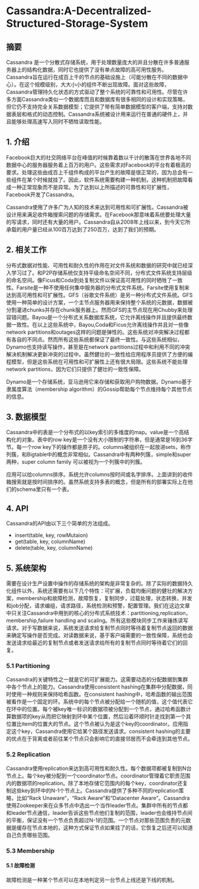 # Cassandra:A-Decentralized-Structured-Storage-System

## 摘要

Cassandra 是一个分散式存储系统，用于处理数量庞大的并且分散在许多普通服务器上的结构化数据，同时它也提供了没有单点故障的高可用性服务。Cassandra旨在运行在成百上千的节点的基础设施上（可能分散在不同的数据中心）。在这个规模级别，大大小小的组件不断出现故障。面对这些故障，Cassandra管理持久化状态的方式驱动了整个系统的可靠性和可用性。尽管在许多方面Cassandra类似一个数据库而且和数据库有很多相同的设计和实现策略，但它仍不支持完全关系数据模型；它提供了带有简单数据模型的客户端，支持对数据表层和格式的动态控制。Cassandra系统被设计用来运行在普通的硬件上，并且能够处理高速写入同时不牺牲读取性能。

## 1. 介绍

Facebook巨大的社交网络平台在峰值的时候靠着数以千计的散落在世界各地不同数据中心的服务器服务着上百万的用户。这些需求对Facebook的平台有着极高的要求。处理这些由成百上千组件构成的平台产生的故障是很正常的，因为总会有一些组件在某个时候就挂了。因此，软件系统需要构建一种机制，这种机制把故障看成一种正常现象而不是异常。为了达到以上所描述的可靠性和可扩展性，Facebook开发了Cassandra。

Cassandra使用了许多广为人知的技术来达到可用性和可扩展性。Cassandra被设计用来满足收件箱搜索问题的存储需求。在Facebook那意味着系统要处理大量的写请求，同时还有大量的用户。Cassandra自从2008年上线以来，到今天它所承载的用户量已经从100百万达到了250百万，达到了我们的预期。

## 2. 相关工作

分布式数据对性能、可用性和耐久性的作用在对文件系统和数据的研究中就已经深入学习过了。和P2P存储系统仅支持平级命名空间不同，分布式文件系统支持层级的命名空间。像Ficus和Coda到处复制文件以保证高可用性的同时牺牲了一致性。Farsite是一种不使用任何集中服务器的分布式文件系统。Farsite使用复制来达到高可用性和可扩展性。GFS（谷歌文件系统）是另一种分布式文件系统。GFS使用一种简单的设计方案，一个主节点服务器用来保持整个系统的元数据，数据被分割灌进chunks并存在chunk服务器上。然而GFS的主节点现在用Chubby来处理容错问题。Bayou是一个分布式关系数据库系统，它允许离线操作并且提供最终数据一致性。在以上这些系统中，Bayou,Coda和Ficus允许离线操作并且对一些像network partitions和outages这样的问题是弹性的。这些系统对冲突解决过程都有各自的不同点。然而所有这些系统都保证了最终一致性。与这些系统相似，Dynamo也支持读写操作，甚至是在network partitions过程中和利用不同的冲突解决机制解决更新冲突的过程中。虽然健壮的一致性给应用程序员提供了方便的编程模型，但是这些系统在可用性和可扩展性上还有很大局限。这些系统不能处理network partitions，因为它们只提供了健壮的一致性保障。

Dynamo是一个存储系统，亚马逊用它来存储和获取用户购物数据。Dynamo基于隶属度算法（membership algorithm）的Gossip帮助每个节点维持每个其他节点的信息。

## 3. 数据模型

Cassandra中的表是一个分布式的以key索引的多维度的map。value是一个高结构化的对象。表中的row key是一个没有大小限制的字符串，但是通常是16到36字节。每一个row key下的操作都是原子的。columns被组织在一起放进sets，称作列簇，和Bigtable中的概念非常相似。Cassandra中有两种列簇，simple和super两种，super column family 可以被视为一个列簇中的列簇。

应用可以给columns排序。系统允许columns按时间或名字排序。上面讲到的收件箱搜索就是按时间排序的。虽然系统支持多表的概念，但是所有的部署实际上在他们的schema里只有一个表。

## 4. API

Cassandra的API由以下三个简单的方法组成。

- insert(table, key, rowMutaion)
- get(table, key, columnName)
- delete(table, key, columnName) 


## 5. 系统架构

需要在设计生产设置中操作的存储系统的架构是非常复杂的。除了实际的数据持久化组件以外，系统还需要有以下几个特性：可扩展，负载均衡问题的健壮的解决方案，membership和故障检测，故障恢复，复制同步，过载处理，状态转换，并发和job分配，请求编组，请求路径，系统检测和预警，配置管理。我们在这边文章中只关注Cassandra中用到的核心的分布式系统技术：partitioning,replication，membership,failure handling and scaling。所有这些模块同步工作来锤炼读写请求。对于写数据来说，系统发送请求给复制节点同时等待着复制节点返回的数据来确定写操作是否完成。对读数据来说，基于客户端需要的一致性保障，系统也会发送请求给最近的复制节点或者发送请求给所有的复制节点同时等待着它们的回复。

### 5.1 Partitioning

Cassandra的关键特性之一就是它的可扩展能力。这需要动态的分配数据到集群中各个节点上的能力。Cassandra使用consistent hashing在集群中分配数据，同时使用一种规则来保持哈希函数。在consistent hashing中，哈希函数的输出范围被看作是一个固定的环。系统中的每个节点被分配给一个随机的值，这个值代表它在环中的位置。每个被key唯一标识的数据项被分配到一个节点，通过哈希函数计算数据项的key从而把它映射到环中某个位置，然后沿着环顺时针走找到第一个其位置比item的位置大的节点。这个节点被认为是这个key的coordinator。应用指定这个key，Cassandra使用它给某个路径发送请求。consistent hashing的主要的优点在于背离或者前往某个节点只会影响它的直接邻居而不会牵连到其他节点。

### 5.2 Replication

Cassandra使用replication来达到高可用性和耐久性。每个数据项都被复制到N台节点上。每个key被分配到一个coordinator节点。coordinator管理着它职责范围内的数据项的replication。除了本地存储它范围内的每个key，coordinator还复制这些key到环中的N-1个节点上。Cassandra提供了多种不同的replication策略，比如“Rack Unaware”，“Rack Aware”和“Datacenter Aware”。Cassandra使用Zookeeper来在众多节点中选出一个当作leader节点。集群中所有的节点都和leader节点通信，leader告诉这些节点他们复制的范围，leader也会维持节点间的平衡，保证没有一个节点负责超过N-1的范围。一个节点对那些范围负责的元数据是缓存在节点本地的，这种方式保证节点如果挂了的话，它恢复之后还可以知道自己负责哪些范围。

### 5.3 Membership

#### 5.1 故障检测

故障检测是一种某个节点可以在本地判定另一台节点上线还是下线的机制。
